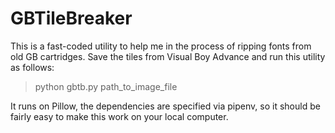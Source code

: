 # GBTileBreaker

This is a fast-coded utility to help me in the process of ripping fonts from old GB cartridges. Save the tiles from Visual Boy Advance and run this utility as follows:

> python gbtb.py path_to_image_file 

It runs on Pillow, the dependencies are specified via pipenv, so it should be fairly easy to make this work on your local computer.